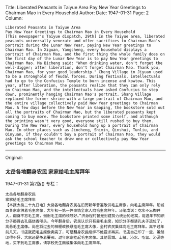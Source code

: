Title: Liberated Peasants in Taiyue Area Pay New Year Greetings to Chairman Mao in Every Household
Author:
Date: 1947-01-31
Page: 2
Column:

    Liberated Peasants in Taiyue Area
    Pay New Year Greetings to Chairman Mao in Every Household
    [This newspaper's Taiyue dispatch, 29th] In the Taiyue area, liberated peasants universally venerate and offer sacrifices to Chairman Mao's portrait during the Lunar New Year, paying New Year greetings to Chairman Mao. In Xiguan, Yangcheng, every household displays a portrait of Chairman Mao, and the first thing the whole family does on the first day of the Lunar New Year is to pay New Year greetings to Chairman Mao. Ma Bicheng said: "When drinking water, don't forget the well-digger; after liberation, don't forget Chairman Mao. Thank you, Chairman Mao, for your good leadership." Cheng Village in Jiyuan used to be a stronghold of feudal forces. During festivals, intellectuals had to go to the Confucius Temple to burn incense and kowtow. This year, after liberation, the peasants realize that they can only rely on Chairman Mao, and the intellectuals have asked Confucius to step down, prominently hanging Chairman Mao's portrait. Shang Village replaced the former shrine with a large portrait of Chairman Mao, and the entire village collectively paid New Year greetings to Chairman Mao. A few days before the New Year in Gaoping, the bookstore sold out all the portraits of Chairman Mao, but the liberated peasants kept coming to buy more. The bookstore printed some itself, and although the printing wasn't very good, everyone still rushed to buy them. During the New Year, every household hung up a portrait of Chairman Mao. In other places such as Jincheng, Shimin, Qinshui, Tunliu, and Qinyuan, if they couldn't buy a portrait of Chairman Mao, they would ask the school teacher to draw one or collectively pay New Year greetings to Chairman Mao.



<hr /> 

Original: 


### 太岳各地翻身农民  家家给毛主席拜年

1947-01-31
第2版()
专栏：

    太岳各地翻身农民
    家家给毛主席拜年
    【本报太岳二十九日电】太岳各地翻身农民在旧历新年普遍敬供毛主席像，向毛主席拜年。阳城西关家家供着毛主席像，大年初一第一件事情全家人向毛主席拜年。马笔成说：吃水不忘掏井人，翻身不忘毛主席，谢谢毛主席的领导好。”济源程村曾是封建势力统治的老窝，每遇年节知识分子都得去孔庙烧香叩头，今年翻身后，农民认识只有靠毛主席，知识分子都请孔夫子退位了，高悬毛主席像。尚庄将过去的神棚改换悬挂毛主席大像，全村农民集体向毛主席拜年。高平过年前几天，书店就把毛主席像卖完了，可是翻身农民络绎不绝要求再买，书店自己印了一些，虽然印得不好，大家还是争着要买。过年家家挂起毛主席像。其他晋城、士敏、沁水、屯留、沁源等地，买不到毛主席像，请学校先生画或集体向毛主席拜年。
